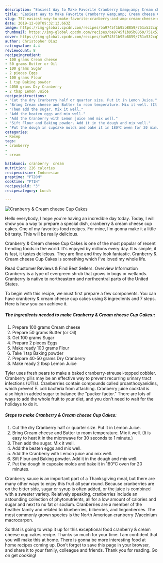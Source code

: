 ```yaml
---
description: "Easiest Way to Make Favorite Cranberry &amp;amp; Cream cheese Cup Cakes"
title: "Easiest Way to Make Favorite Cranberry &amp;amp; Cream cheese Cup Cakes"
slug: 757-easiest-way-to-make-favorite-cranberry-and-amp-cream-cheese-cup-cakes
date: 2019-12-08T09:32:13.663Z
image: https://img-global.cpcdn.com/recipes/ba9745f1b95b8859/751x532cq70/cranberry-cream-cheese-cup-cakes-recipe-main-photo.jpg
thumbnail: https://img-global.cpcdn.com/recipes/ba9745f1b95b8859/751x532cq70/cranberry-cream-cheese-cup-cakes-recipe-main-photo.jpg
cover: https://img-global.cpcdn.com/recipes/ba9745f1b95b8859/751x532cq70/cranberry-cream-cheese-cup-cakes-recipe-main-photo.jpg
author: Christopher Diaz
ratingvalue: 4.4
reviewcount: 8
recipeingredient:
- 100 grams Cream cheese
- 50 grams Butter or Oil
- 100 grams Sugar
- 2 pieces Eggs
- 100 grams Flour
- 1 tsp Baking powder
- 4050 grams Dry Cranberry
- 2 tbsp Lemon Juice
recipeinstructions:
- "Cut the dry Cranberry half or quarter size. Put it in Lemon Juice."
- "Bring Cream cheese and Butter to room temperature. Mix it well. (It is easy to heat it in the microwave for 30 seconds to 1 minute.)"
- "Then add the sugar. Mix it well."
- "Add the beaten eggs and mix well."
- "Add the Cranberry with Lemon juice and mix well."
- "Sift Flour and Baking powder. Add it in the dough and mix well."
- "Put the dough in cupcake molds and bake it in 180℃ oven for 20 minutes."
categories:
- Resep
tags:
- cranberry
- 
- cream

katakunci: cranberry  cream
nutrition: 226 calories
recipecuisine: Indonesian
preptime: "PT20M"
cooktime: "PT1H"
recipeyield: "3"
recipecategory: Lunch

---
```



![Cranberry &amp; Cream cheese Cup Cakes](https://img-global.cpcdn.com/recipes/ba9745f1b95b8859/751x532cq70/cranberry-cream-cheese-cup-cakes-recipe-main-photo.jpg)

Hello everybody, I hope you're having an incredible day today. Today, I will show you a way to prepare a special dish, cranberry &amp; cream cheese cup cakes. One of my favorites food recipes. For mine, I'm gonna make it a little bit tasty. This will be really delicious.

Cranberry &amp; Cream cheese Cup Cakes is one of the most popular of recent trending foods in the world. It's enjoyed by millions every day. It is simple, it is fast, it tastes delicious. They are fine and they look fantastic. Cranberry &amp; Cream cheese Cup Cakes is something which I've loved my whole life.

Read Customer Reviews &amp; Find Best Sellers. Overview Information Cranberry is a type of evergreen shrub that grows in bogs or wetlands. Cranberry is native to northeastern and northcentral parts of the United States.


To begin with this recipe, we must first prepare a few components. You can have cranberry &amp; cream cheese cup cakes using 8 ingredients and 7 steps. Here is how you can achieve it.

##### The ingredients needed to make Cranberry &amp; Cream cheese Cup Cakes::

1. Prepare 100 grams Cream cheese
1. Prepare 50 grams Butter (or Oil)
1. Get 100 grams Sugar
1. Prepare 2 pieces Eggs
1. Make ready 100 grams Flour
1. Take 1 tsp Baking powder
1. Prepare 40-50 grams Dry Cranberry
1. Make ready 2 tbsp Lemon Juice


Tyler uses fresh pears to make a baked cranberry-streusel-topped cobbler. Cranberry pills may be an effective way to prevent recurring urinary tract infections (UTIs). Cranberries contain compounds called proanthocyanidins, which prevent E. coli bacteria from attaching. Cranberry juice cocktail is also high in added sugar to balance the &#34;pucker factor.&#34; There are lots of ways to add the whole fruit to your diet, and you don&#39;t need to wait for the holidays to do it. 

##### Steps to make Cranberry &amp; Cream cheese Cup Cakes:

1. Cut the dry Cranberry half or quarter size. Put it in Lemon Juice.
1. Bring Cream cheese and Butter to room temperature. Mix it well. (It is easy to heat it in the microwave for 30 seconds to 1 minute.)
1. Then add the sugar. Mix it well.
1. Add the beaten eggs and mix well.
1. Add the Cranberry with Lemon juice and mix well.
1. Sift Flour and Baking powder. Add it in the dough and mix well.
1. Put the dough in cupcake molds and bake it in 180℃ oven for 20 minutes.


Cranberry sauce is an important part of a Thanksgiving meal, but there are many other ways to enjoy this fruit all year round. Because cranberries are on the bitter side, sugar or syrup is often added, or the juice is combined with a sweeter variety. Relatively speaking, cranberries include an astounding collection of phytonutrients, all for a low amount of calories and sugar and next to no fat or sodium. Cranberries are a member of the heather family and related to blueberries, bilberries, and lingonberries. The most commonly grown species is the North American cranberry (Vaccinium macrocarpon. 

So that is going to wrap it up for this exceptional food cranberry &amp; cream cheese cup cakes recipe. Thanks so much for your time. I am confident that you will make this at home. There is gonna be more interesting food at home recipes coming up. Don't forget to save this page in your browser, and share it to your family, colleague and friends. Thank you for reading. Go on get cooking!
